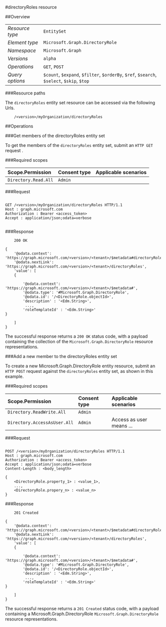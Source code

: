 #directoryRoles resource

 



##Overview

|  |  | 
| :-- | :-- | 
| _Resource type_ | `EntitySet` | 
| _Element type_ | `Microsoft.Graph.DirectoryRole` | 
| _Namespace_ | `Microsoft.Graph` | 
| _Versions_ | `alpha` | 
| _Operations_ | `GET`, `POST` | 
| _Query options_ | `$count`, `$expand`, `$filter`, `$orderBy`, `$ref`, `$search`, `$select`, `$skip`, `$top` | 


###Resource paths

The `directoryRoles` entity set resource can be accessed via the following Urls. 

```
	/<version>/myOrganization/directoryRoles
```





##Operations

###Get members of the directoryRoles entity set

To get the members of the `directoryRoles` entity set, submit an `HTTP GET` request .  

###Required scopes

| Scope.Permission | Consent type | Applicable scenarios | 
| :-- | :-- | :-- | 
| `Directory.Read.All` | `Admin` |  | 
###Request

```
	
GET /<version>/myOrganization/directoryRoles HTTP/1.1
Host : graph.microsoft.com
Authorization : Bearer <access_token>
Accept : application/json;odata=verbose


```

###Response

```
	200 OK

{
	'@odata.context': 'https://graph.microsoft.com/<version>/<tenant>/$metadata#directoryRoles',
	'@odata.nextLink': 'https://graph.microsoft.com/<version>/<tenant>/directoryRoles',
	'value': [ 
	{

		'@odata.context': 'https://graph.microsoft.com/<version>/<tenant>/$metadata#',
		'@odata.type': '#Microsoft.Graph.DirectoryRole',
		'@odata.id': '/<DirectoryRole.objectId>',
		'description' : '<Edm.String>',
		 ...,
		'roleTemplateId' : '<Edm.String>'
}

	]
}

```

The successful response returns a `200 OK` status code, with a payload containing the collection of the `Microsoft.Graph.DirectoryRole` resource representations. 

###Add a new member to the directoryRoles entity set

To create a new Microsoft.Graph.DirectoryRole entity resource, submit an `HTTP POST` request against the `directoryRoles` entity set, as shown in this example. 

###Required scopes

| Scope.Permission | Consent type | Applicable scenarios | 
| :-- | :-- | :-- | 
| `Directory.ReadWrite.All` | `Admin` |  | 
| `Directory.AccessAsUser.All` | `Admin` | Access as user means ... | 
###Request

```
	
POST /<version>/myOrganization/directoryRoles HTTP/1.1
Host : graph.microsoft.com
Authorization : Bearer <access_token>
Accept : application/json;odata=verbose
Content-Length : <body_length>

{
	<DirectoryRole.property_1> : <value_1>,
	...,
	<DirectoryRole.propery_n> : <value_n>
}

```

###Response

```
	201 Created

{
	'@odata.context': 'https://graph.microsoft.com/<version>/<tenant>/$metadata#directoryRoles',
	'@odata.nextLink': 'https://graph.microsoft.com/<version>/<tenant>/directoryRoles',
	'value': [ 
	{

		'@odata.context': 'https://graph.microsoft.com/<version>/<tenant>/$metadata#',
		'@odata.type': '#Microsoft.Graph.DirectoryRole',
		'@odata.id': '/<DirectoryRole.objectId>',
		'description' : '<Edm.String>',
		 ...,
		'roleTemplateId' : '<Edm.String>'
}

	]
}

```

The successful response returns a `201 Created` status code, with a payload containing a Microsoft.Graph.DirectoryRole `Microsoft.Graph.DirectoryRole` resource representations. 



